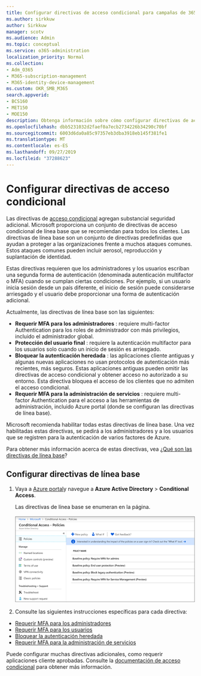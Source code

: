 ```yaml
---
title: Configurar directivas de acceso condicional para campañas de 365 de Microsoft
ms.author: sirkkuw
author: Sirkkuw
manager: scotv
ms.audience: Admin
ms.topic: conceptual
ms.service: o365-administration
localization_priority: Normal
ms.collection:
- Adm_O365
- M365-subscription-management
- M365-identity-device-management
ms.custom: OKR_SMB_M365
search.appverid:
- BCS160
- MET150
- MOE150
description: Obtenga información sobre cómo configurar directivas de acceso condicional para campañas de 365 de Microsoft.
ms.openlocfilehash: dbb5231032d2faef0a7ecb2734226b34290c70bf
ms.sourcegitcommit: 6003d6da0a85c97357eb3dba3918eb145f381fe1
ms.translationtype: MT
ms.contentlocale: es-ES
ms.lasthandoff: 09/27/2019
ms.locfileid: "37288623"
---
```

# <a name="set-up-conditional-access-policies"></a>Configurar directivas de acceso condicional

Las directivas de [acceso condicional](https://docs.microsoft.com/azure/active-directory/conditional-access/overview) agregan substancial seguridad adicional. Microsoft proporciona un conjunto de directivas de acceso condicional de línea base que se recomiendan para todos los clientes. Las directivas de línea base son un conjunto de directivas predefinidas que ayudan a proteger a las organizaciones frente a muchos ataques comunes. Estos ataques comunes pueden incluir aerosol, reproducción y suplantación de identidad.

Estas directivas requieren que los administradores y los usuarios escriban una segunda forma de autenticación (denominada autenticación multifactor o MFA) cuando se cumplan ciertas condiciones. Por ejemplo, si un usuario inicia sesión desde un país diferente, el inicio de sesión puede considerarse arriesgado y el usuario debe proporcionar una forma de autenticación adicional. 

Actualmente, las directivas de línea base son las siguientes:
- **Requerir MFA para los administradores** : requiere multi-factor Authentication para los roles de administrador con más privilegios, incluido el administrador global.
- **Protección del usuario final** : requiere la autenticación multifactor para los usuarios solo cuando un inicio de sesión es arriesgado. 
- **Bloquear la autenticación heredada** : las aplicaciones cliente antiguas y algunas nuevas aplicaciones no usan protocolos de autenticación más recientes, más seguros. Estas aplicaciones antiguas pueden omitir las directivas de acceso condicional y obtener acceso no autorizado a su entorno. Esta directiva bloquea el acceso de los clientes que no admiten el acceso condicional. 
- **Requerir MFA para la administración de servicios** : requiere multi-factor Authentication para el acceso a las herramientas de administración, incluido Azure portal (donde se configuran las directivas de línea base). 

Microsoft recomienda habilitar todas estas directivas de línea base. Una vez habilitadas estas directivas, se pedirá a los administradores y a los usuarios que se registren para la autenticación de varios factores de Azure.

Para obtener más información acerca de estas directivas, vea [¿Qué son las directivas de línea base](https://docs.microsoft.com/azure/active-directory/conditional-access/concept-baseline-protection)?


## <a name="set-up-baseline-policies"></a>Configurar directivas de línea base

1. Vaya a [Azure portal](https://portal.azure.com)y navegue a **Azure Active Directory** \> **Conditional Access**.
    
    Las directivas de línea base se enumeran en la página. <br/> <br/>
    ![Página donde se enumeran las directivas de línea base para el acceso condicional.](media/baslinepolicies.png)
1. Consulte las siguientes instrucciones específicas para cada directiva:

  - [Requerir MFA para los administradores](https://docs.microsoft.com/en-us/azure/active-directory/conditional-access/howto-baseline-protect-administrators)
- [Requerir MFA para los usuarios](https://docs.microsoft.com/en-us/azure/active-directory/conditional-access/howto-baseline-protect-end-users)  
 - [Bloquear la autenticación heredada](https://docs.microsoft.com/en-us/azure/active-directory/conditional-access/howto-baseline-protect-legacy-auth)
  - [Requerir MFA para la administración de servicios](https://docs.microsoft.com/azure/active-directory/conditional-access/howto-baseline-protect-azure)

Puede configurar muchas directivas adicionales, como requerir aplicaciones cliente aprobadas. Consulte la [documentación de acceso condicional](https://docs.microsoft.com/azure/active-directory/conditional-access/) para obtener más información.